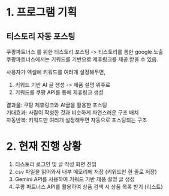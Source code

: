 # 1. 프로그램 기획
## 티스토리 자동 포스팅

쿠팡파트너스 를 위한 티스토리 포스팅 -> 티스토리를 통한 google 노출  
쿠팡파트너스에서는 키워드를 기반으로 제휴링크를 제공 받을 수 있음.  

사용자가 엑셀에 키워드를 여러개 설정해두면,  
1. 키워드 기반 AI 글 생성 -> 제품 설명 위주로
2. 키워드를 쿠팡 API를 통해 제휴링크 생성

결과물: 쿠팡 제휴링크와 AI글을 활용한 포스팅  
기대효과: 사람이 작성한 것과 비슷하게 자연스러운 구조 배치  
자동반복: 키워드만 여러개 설정해두면 자동으로 포스팅되는 구조  

# 2. 현재 진행 상황
1. 티스토리 로그인 및 글 작성 화면 진입  
2. csv 파일을 읽어와서 내부 메모리에 저장 (키워드만 한 줄로 저장)  
3. Gemini API를 사용하여 키워드 기반 제품 설명 글 생성
4. 쿠팡 파트너스 API를 활용하여 상품 검색 시 상품 목록 받기 (리스트)

